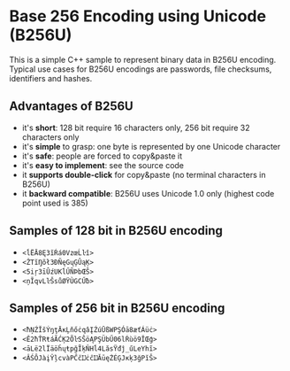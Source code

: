Base 256 Encoding using Unicode (B256U)
=======================================

This is a simple C++ sample to represent binary data in B256U encoding. Typical use cases for B256U encodings are passwords, file checksums, identifiers and hashes.

Advantages of B256U
-------------------
* it's **short**: 128 bit require 16 characters only, 256 bit require 32 characters only
* it's **simple** to grasp: one byte is represented by one Unicode character
* it's **safe**: people are forced to copy&paste it 
* it's **easy to implement**: see the source code
* it **supports double-click** for copy&paste (no terminal characters in B256U) 
* it **backward compatible**: B256U uses Unicode 1.0 only (highest code point used is 385)

Samples of 128 bit in B256U encoding
------------------------------------
* `<ĺËĀ8Ę3ĩŔá0VzœĹŀî>`
* `<ŽTĭŊõł3ÐÑęGųĢÛąĶ>`
* `<5iŗ3īÛźUKĺŰÑÞbŒŜ>`
* `<ņĨqvLŀŠsůØŸÙGCŰƀ>`

Samples of 256 bit in B256U encoding
------------------------------------
* `<ħŅŹĬšÝŋţĀĸĻňőċqâĮŹúŪßWPŞÓā8æťÁüċ>`
* `<Ě2ħŤRŧáÃĆĶ2ÕŀSŜöĄPŞÜbŰ06lŔùö9ĬŒģ>`
* `<āLë2lÏäöĥųŧpğĨķŇHĺ4LăsŸđĵ_űLeYhĩ>`
* `<ÂŚÔJàįŶļcvàPĈčĲċĉĲĂūęŻÉĢJĸķ3ğPĭŠ>`
